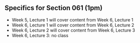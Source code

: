 ## Specifics for Section 061 (1pm)
* Week 5, Lecture 1 will cover content from Week 6, Lecture 1
* Week 6, Lecture 1 will cover content from Week 6, Lecture 2
* Week 6, Lecture 2 will cover content from Week 6, Lecture 3
* Week 6, Lecture 3: no class

